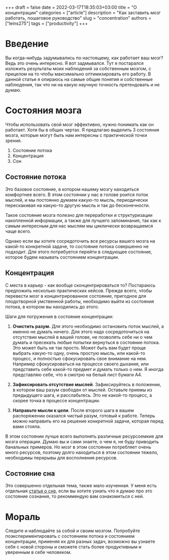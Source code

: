 +++ 
draft = false
date = 2022-03-17T18:35:03+03:00
title = "О концентрации"
categories = ["article"]
description = "Как заставить мозг работать, пошаговое руководство"
slug = "concentration"
authors = ["leins275"]
tags = ["productivity"]
+++
# Введение

Вы когда-нибудь задумывались по настоящему, как работает ваш мозг? Ведь это очень интересно. Я вот задмывался. Тут я постарался
изложить результаты моих наблюдений за собственным мозгом, с прицелом на то чтобы максимально оптимизировать его работу. В данной
статье я опираюсь на самые общие понятия и собственные наблюдения, так что ни на какую научную точность претендовать и не думаю.

# Состояния мозга

Чтобы использовать свой мозг эффективно, нужно понимать как он работает. Хотя бы в общих чертах.
Я предлагаю выделить 3 состояния мозга, которые могут быть нам интересны с практической точки зрения.

1. Состояние потока
2. Концентрация
3. Сон

## Состояние потока

Это базовое состояние, в котором нашему мозгу находиться комфортнее всего. В этом состоянии у нас в голове роится поток мыслей, и мы
постоянно думаем какую-то мысль, периодически перескакивая на какую-то другую мысль и так до бесконечности. 

Такое состояние мозга полезно для переработки и структуризации накопленной информации, а также для лучшего запоминания, так как 
к самым интересным для нас мыслям мы циклически возвращаемся чаще всего. 

Однако если вы хотите сосредоточить все ресурсы вашего мозга на какой-то конкретной задаче, то состояние потока совершенно не подходит.
Для этого потребуется перейти в следующее состояние, которое будем называть состоянием концентрации.

## Концентрация

С места в карьер - как вообще сконцентрироваться то? Постараюсь предложить несколько практических кейсов. 
Прежде всего, чтобы перевести мозг в концентрированное состояние, пригодное для плодотворной умственной работы, необходимо выйти из 
состояния потока, в котором вы находились до этого.

Шаги для погружения в состояние концентрации:

1. **Очистить разум.** Для этого необходимо остановить поток мыслей, а именно не думать ничего. Для этого надо сосредоточиться
на отсутствии мыслей в вашей голове, не позволять себе ни о чем думать и пресекать любые попытки вернуться в состояние потока.
Это может быть не так просто. Может быть вам будет проще выбрать какую-то одну, очень простую мысль, или какой-то процесс,
и полностью сфокусировать свое внимание на нем. Например сфокусироваться на процессе своего дыхания, или представить себе какой-то 
предмет и думать только о нем. Я иногда представляю себе, что я смотрю на белый лист бумаги A4.

2. **Зафиксировать отсутствие мыслей**. Зафиксируйтесь в положении, в котором ваш разум свободен от мыслей. Оставьте приемы из предыдущего
шага, и расслабьтесь. Это не какой-то процесс, а скорее точка в процессе концентрации.

3. **Направьте мысли к цели**. После второго шага в вашем распоряжении оказался чистый разум, готовый к работе. Теперь можно направить 
его на решение конкретной задачи, которая перед вами стояла.

В этом состоянии лучше всего выполнять различные ресурсоемкие для мозга операции. Думаю вы и сами знаете, о чем я, не буду приводить 
банальных примеров. Но мозг в этом состоянии потребляет очень много ресурсов, поэтому долго находиться в этом состоянии тяжело, 
необходимы перерывы для восполнения ресурсов. 

## Состояние сна

Это совершенно отдельная тема, также мало изученная. У меня есть отдельная [статья о сне](/posts/dreams/), если вы хотите узнать что я
думаю про это состояние сознания, то рекоммендую вам ознакомиться с ней.

# Мораль

Следите и наблюдайте за собой и своим мозгом. Попробуйте поэкспериментировать с состоянием потока и состоянием концентрации, применяя их
для разных задач, возможно вы узнаете себя с новой стороны и сможете стать более продуктивным и уверенным в себе человеком.


